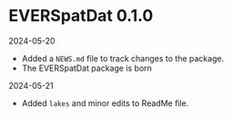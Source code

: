 # EVERSpatDat 0.1.0

2024-05-20

* Added a `NEWS.md` file to track changes to the package.
* The EVERSpatDat package is born

2024-05-21

* Added `lakes` and minor edits to ReadMe file.

